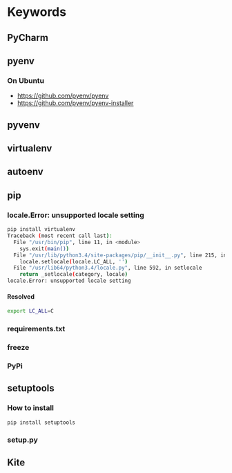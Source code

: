# Keywords

## PyCharm

## pyenv

### On Ubuntu

-   https://github.com/pyenv/pyenv
-   https://github.com/pyenv/pyenv-installer

## pyvenv

## virtualenv

## autoenv

## pip

### locale.Error: unsupported locale setting

```sh
pip install virtualenv
Traceback (most recent call last):
  File "/usr/bin/pip", line 11, in <module>
    sys.exit(main())
  File "/usr/lib/python3.4/site-packages/pip/__init__.py", line 215, in main
    locale.setlocale(locale.LC_ALL, '')
  File "/usr/lib64/python3.4/locale.py", line 592, in setlocale
    return _setlocale(category, locale)
locale.Error: unsupported locale setting
```

#### Resolved

```sh
export LC_ALL=C
```

### requirements.txt

### freeze

### PyPi

## setuptools

### How to install

```sh
pip install setuptools
```

### setup.py

## Kite
